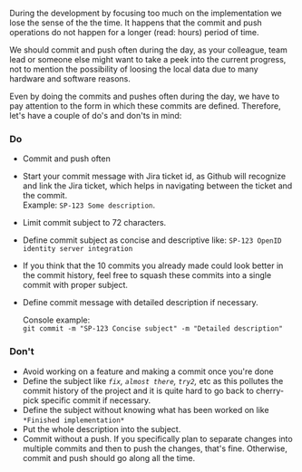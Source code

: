 During the development by focusing too much on the implementation we lose the sense of the  the time. It happens that the commit and push operations do not happen for a longer (read: hours) period of time.

We should commit and push often during the day, as your colleague, team lead or someone else might want to take a peek into the current progress, not to mention the possibility of loosing the local data due to many hardware and software reasons. 

Even by doing the commits and pushes often during the day, we have to pay attention to the form in which these commits are defined. Therefore, let's have a couple of do's and don'ts in mind:

### Do

- Commit and push often
- Start your commit message with Jira ticket id, as Github will recognize and link the Jira ticket, which helps in navigating between the ticket and the commit.  
Example: `SP-123 Some description`.
- Limit commit subject to 72 characters.
- Define commit subject as concise and descriptive like: `SP-123 OpenID identity server integration`
- If you think that the 10 commits you already made could look better in the commit history, feel free to squash these commits into a single commit with proper subject.
- Define commit message with detailed description if necessary.  

    Console example:  
    `git commit -m "SP-123 Concise subject" -m "Detailed description"`

### Don't

- Avoid working on a feature and making a commit once you're done
- Define the subject like *`fix`, `almost there`, `try2`,* etc as this pollutes the commit history of the project and it is quite hard to go back to cherry-pick specific commit if necessary.
- Define the subject without knowing what has been worked on like `*Finished implementation*`
- Put the whole description into the subject. 
- Commit without a push. If you specifically plan to separate changes into multiple commits and then to push the changes, that's fine. Otherwise, commit and push should go along all the time.